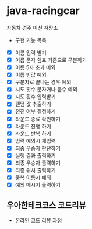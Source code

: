 # java-racingcar

자동차 경주 미션 저장소

- 구현 기능 목록
- [x] 이름 입력 받기
- [x] 이름 문자 쉼표 기준으로 구분하기
- [x] 이름 5자 초과 예외
- [x] 이름 빈값 예외
- [x] 구분자로 끝나는 경우 예외
- [x] 시도 횟수 문자거나 음수 예외
- [x] 시도 횟수 입력받기
- [x] 랜덤 값 추출하기
- [x] 전진 여부 결정하기
- [x] 라운드 종료 확인하기
- [x] 라운드 진행 하기
- [x] 라운드 반복 하기
- [x] 입력 예외시 재입력
- [x] 최종 우승자 판단하기
- [x] 실행 결과 출력하기
- [x] 최종 우승자 출력하기
- [x] 최종 위치 출력하기
- [x] 중복 이름시 예외
- [x] 예외 메시지 출력하기

## 우아한테크코스 코드리뷰

- [온라인 코드 리뷰 과정](https://github.com/woowacourse/woowacourse-docs/blob/master/maincourse/README.md)
